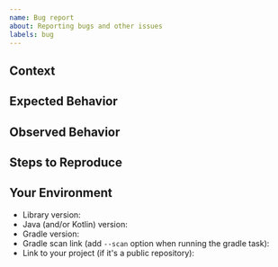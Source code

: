 ```yaml
---
name: Bug report
about: Reporting bugs and other issues
labels: bug
---
```

<!-- The bug you're experiencing might have already be reported! -->
<!-- Please search in the [issues](https://github.com/coditory/logback-filters/issues) before creating one. -->

## Context
<!-- How has this issue affected you? What are you trying to accomplish? -->
<!-- Providing context helps us come up with a solution that is most useful in the real world -->

## Expected Behavior
<!-- Tell us what should happen -->

## Observed Behavior
<!-- Tell us what happens instead of the expected behavior -->

## Steps to Reproduce
<!-- Provide a link to a live example, or an unambiguous set of steps to -->
<!-- reproduce this bug. Include code to reproduce, if relevant -->

## Your Environment
<!-- Include as many relevant details about the environment you experienced the bug in -->
* Library version:
* Java (and/or Kotlin) version:
* Gradle version:
* Gradle scan link (add `--scan` option when running the gradle task):
* Link to your project (if it's a public repository):
